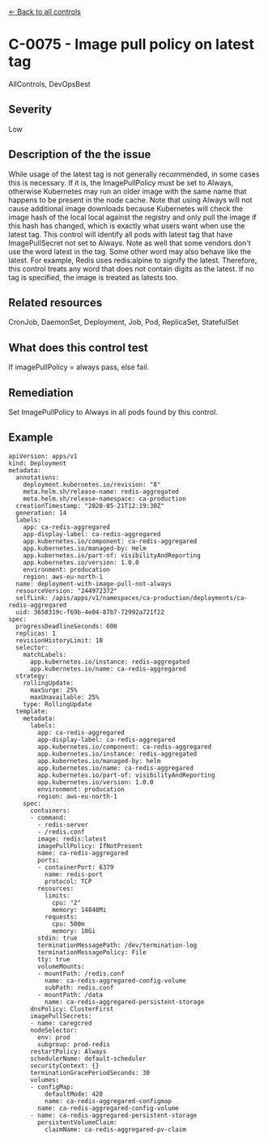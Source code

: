 [← Back to all controls](index.md)


# C-0075 - Image pull policy on latest tag

AllControls, DevOpsBest

## Severity

Low

## Description of the the issue

While usage of the latest tag is not generally recommended, in some cases this is necessary. If it is, the ImagePullPolicy must be set to Always, otherwise Kubernetes may run an older image with the same name that happens to be present in the node cache. Note that using Always will not cause additional image downloads because Kubernetes will check the image hash of the local local against the registry and only pull the image if this hash has changed, which is exactly what users want when use the latest tag. This control will identify all pods with latest tag that have ImagePullSecret not set to Always. Note as well that some vendors don't use the word latest in the tag. Some other word may also behave like the latest. For example, Redis uses redis:alpine to signify the latest. Therefore, this control treats any word that does not contain digits as the latest. If no tag is specified, the image is treated as latests too.

## Related resources

CronJob, DaemonSet, Deployment, Job, Pod, ReplicaSet, StatefulSet

## What does this control test

If  imagePullPolicy = always pass, else fail.

## Remediation

Set ImagePullPolicy to Always in all pods found by this control.

## Example

```
apiVersion: apps/v1
kind: Deployment
metadata:
  annotations:
    deployment.kubernetes.io/revision: "8"
    meta.helm.sh/release-name: redis-aggregated
    meta.helm.sh/release-namespace: ca-production
  creationTimestamp: "2020-05-21T12:19:30Z"
  generation: 14
  labels:
    app: ca-redis-aggregared
    app-display-label: ca-redis-aggregared
    app.kubernetes.io/component: ca-redis-aggregared
    app.kubernetes.io/managed-by: Helm
    app.kubernetes.io/part-of: visibilityAndReporting
    app.kubernetes.io/version: 1.0.0
    environment: producation
    region: aws-eu-north-1
  name: deployment-with-image-pull-not-always
  resourceVersion: "244972372"
  selfLink: /apis/apps/v1/namespaces/ca-production/deployments/ca-redis-aggregared
  uid: 3658319c-f69b-4e04-87b7-72992a721f22
spec:
  progressDeadlineSeconds: 600
  replicas: 1
  revisionHistoryLimit: 10
  selector:
    matchLabels:
      app.kubernetes.io/instance: redis-aggregated
      app.kubernetes.io/name: ca-redis-aggregared
  strategy:
    rollingUpdate:
      maxSurge: 25%
      maxUnavailable: 25%
    type: RollingUpdate
  template:
    metadata:
      labels:
        app: ca-redis-aggregared
        app-display-label: ca-redis-aggregared
        app.kubernetes.io/component: ca-redis-aggregared
        app.kubernetes.io/instance: redis-aggregated
        app.kubernetes.io/managed-by: helm
        app.kubernetes.io/name: ca-redis-aggregared
        app.kubernetes.io/part-of: visibilityAndReporting
        app.kubernetes.io/version: 1.0.0
        environment: producation
        region: aws-eu-north-1
    spec:
      containers:
      - command:
        - redis-server
        - /redis.conf
        image: redis:latest
        imagePullPolicy: IfNotPresent
        name: ca-redis-aggregared
        ports:
        - containerPort: 6379
          name: redis-port
          protocol: TCP
        resources:
          limits:
            cpu: "2"
            memory: 14848Mi
          requests:
            cpu: 500m
            memory: 10Gi
        stdin: true
        terminationMessagePath: /dev/termination-log
        terminationMessagePolicy: File
        tty: true
        volumeMounts:
        - mountPath: /redis.conf
          name: ca-redis-aggregared-config-volume
          subPath: redis.conf
        - mountPath: /data
          name: ca-redis-aggregared-persistent-storage
      dnsPolicy: ClusterFirst
      imagePullSecrets:
      - name: caregcred
      nodeSelector:
        env: prod
        subgroup: prod-redis
      restartPolicy: Always
      schedulerName: default-scheduler
      securityContext: {}
      terminationGracePeriodSeconds: 30
      volumes:
      - configMap:
          defaultMode: 420
          name: ca-redis-aggregared-configmap
        name: ca-redis-aggregared-config-volume
      - name: ca-redis-aggregared-persistent-storage
        persistentVolumeClaim:
          claimName: ca-redis-aggregared-pv-claim

```
